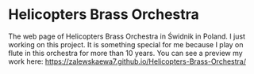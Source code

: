 # Helicopters Brass Orchestra
The web page of Helicopters Brass Orchestra in Świdnik in Poland. I just working on this project. It is something special for me because I play on flute in this orchestra for more than 10 years. You can see a preview my work here: https://zalewskaewa7.github.io/Helicopters-Brass-Orchestra/
